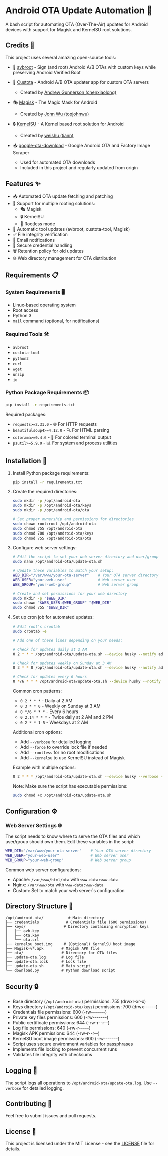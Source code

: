 # Android OTA Update Automation 🤖

A bash script for automating OTA (Over-The-Air) updates for Android devices with support for Magisk and KernelSU root solutions.

## Credits 🙏

This project uses several amazing open-source tools:

- 🔧 [avbroot](https://github.com/chenxiaolong/avbroot) - Sign (and root) Android A/B OTAs with custom keys while preserving Android Verified Boot
- 🔄 [Custota](https://github.com/chenxiaolong/Custota) - Android A/B OTA updater app for custom OTA servers
  - Created by [Andrew Gunnerson (chenxiaolong)](https://github.com/chenxiaolong)

- 🎭 [Magisk](https://github.com/topjohnwu/Magisk) - The Magic Mask for Android
  - Created by [John Wu (topjohnwu)](https://github.com/topjohnwu)

- 🔒 [KernelSU](https://github.com/tiann/KernelSU) - A Kernel based root solution for Android
  - Created by [weishu (tiann)](https://github.com/tiann)

- 📥 [google-ota-download](https://github.com/Bungeetaco/google-ota-download) - Google Android OTA and Factory Image Scraper
  - Used for automated OTA downloads
  - Included in this project and regularly updated from origin

## Features ✨

- 📥 Automated OTA update fetching and patching
- 🔧 Support for multiple rooting solutions:
  - 🎭 Magisk
  - 🔒 KernelSU
  - 🚫 Rootless mode
- 🔄 Automatic tool updates (avbroot, custota-tool, Magisk)
- ✅ File integrity verification
- 📧 Email notifications
- 🔐 Secure credential handling
- 🗑️ Retention policy for old updates
- 🌐 Web directory management for OTA distribution

## Requirements 📋

### System Requirements 🖥️
- Linux-based operating system
- Root access
- Python 3
- `mail` command (optional, for notifications)

### Required Tools 🛠️
- `avbroot`
- `custota-tool`
- `python3`
- `curl`
- `wget`
- `unzip`
- `jq`

### Python Package Requirements 📦
```bash
pip install -r requirements.txt
```

Required packages:
- `requests>=2.31.0` - 🌐 For HTTP requests
- `beautifulsoup4>=4.12.0` - 🔍 For HTML parsing
- `colorama>=0.4.6` - 🎨 For colored terminal output
- `psutil>=5.9.0` - 📊 For system and process utilities

## Installation 🚀

1. Install Python package requirements:
   ```bash
   pip install -r requirements.txt
   ```

2. Create the required directories:
   ```bash
   sudo mkdir -p /opt/android-ota
   sudo mkdir -p /opt/android-ota/keys
   sudo mkdir -p /opt/android-ota/ota
   
   # Set proper ownership and permissions for directories
   sudo chown root:root /opt/android-ota
   sudo chmod 755 /opt/android-ota
   sudo chmod 700 /opt/android-ota/keys
   sudo chmod 755 /opt/android-ota/ota
   ```

3. Configure web server settings:
   ```bash
   # Edit the script to set your web server directory and user/group
   sudo nano /opt/android-ota/update-ota.sh
   
   # Update these variables to match your setup:
   WEB_DIR="/var/www/your-ota-server"    # Your OTA server directory
   WEB_USER="your-web-user"              # Web server user
   WEB_GROUP="your-web-group"            # Web server group
   
   # Create and set permissions for your web directory
   sudo mkdir -p "$WEB_DIR"
   sudo chown "$WEB_USER:$WEB_GROUP" "$WEB_DIR"
   sudo chmod 755 "$WEB_DIR"
   ```

4. Set up cron job for automated updates:
   ```bash
   # Edit root's crontab
   sudo crontab -e
   
   # Add one of these lines depending on your needs:
   
   # Check for updates daily at 2 AM
   0 2 * * * /opt/android-ota/update-ota.sh --device husky --notify admin@example.com
   
   # Check for updates weekly on Sunday at 3 AM
   0 3 * * 0 /opt/android-ota/update-ota.sh --device husky --notify admin@example.com
   
   # Check for updates every 6 hours
   0 */6 * * * /opt/android-ota/update-ota.sh --device husky --notify admin@example.com
   ```

   Common cron patterns:
   - `0 2 * * *` - Daily at 2 AM
   - `0 3 * * 0` - Weekly on Sunday at 3 AM
   - `0 */6 * * *` - Every 6 hours
   - `0 2,14 * * *` - Twice daily at 2 AM and 2 PM
   - `0 2 * * 1-5` - Weekdays at 2 AM

   Additional cron options:
   - Add `--verbose` for detailed logging
   - Add `--force` to override lock file if needed
   - Add `--rootless` for no root modifications
   - Add `--kernelsu` to use KernelSU instead of Magisk

   Example with multiple options:
   ```bash
   0 2 * * * /opt/android-ota/update-ota.sh --device husky --verbose --notify admin@example.com
   ```

   Note: Make sure the script has executable permissions:
   ```bash
   sudo chmod +x /opt/android-ota/update-ota.sh
   ```

## Configuration ⚙️

### Web Server Settings 🌐
The script needs to know where to serve the OTA files and which user/group should own them. Edit these variables in the script:
```bash
WEB_DIR="/var/www/your-ota-server"    # Your OTA server directory
WEB_USER="your-web-user"              # Web server user
WEB_GROUP="your-web-group"            # Web server group
```
Common web server configurations:
- Apache: `/var/www/html/ota` with `www-data:www-data`
- Nginx: `/var/www/ota` with `www-data:www-data`
- Custom: Set to match your web server's configuration

## Directory Structure 📁
```
/opt/android-ota/           # Main directory
├── credentials            # Credentials file (600 permissions)
├── keys/                 # Directory containing encryption keys
│   ├── avb.key
│   ├── ota.key
│   └── ota.crt
├── kernelsu_boot.img     # (Optional) KernelSU boot image
├── Magisk-v*.apk        # Magisk APK file
├── ota/                 # Directory for OTA files
├── update-ota.log       # Log file
├── update-ota.lock      # Lock file
├── update-ota.sh        # Main script
└── download.py          # Python download script
```

## Security 🔒
- Base directory (`/opt/android-ota`) permissions: 755 (drwxr-xr-x)
- Keys directory (`/opt/android-ota/keys`) permissions: 700 (drwx------)
- Credentials file permissions: 600 (-rw-------)
- Private key files permissions: 600 (-rw-------)
- Public certificate permissions: 644 (-rw-r--r--)
- Log file permissions: 640 (-rw-r-----)
- Magisk APK permissions: 644 (-rw-r--r--)
- KernelSU boot image permissions: 600 (-rw-------)
- Script uses secure environment variables for passphrases
- Implements file locking to prevent concurrent runs
- Validates file integrity with checksums

## Logging 📝
The script logs all operations to `/opt/android-ota/update-ota.log`. Use `--verbose` for detailed logging.

## Contributing 🤝
Feel free to submit issues and pull requests.

## License 📄
This project is licensed under the MIT License - see the [LICENSE](LICENSE) file for details.